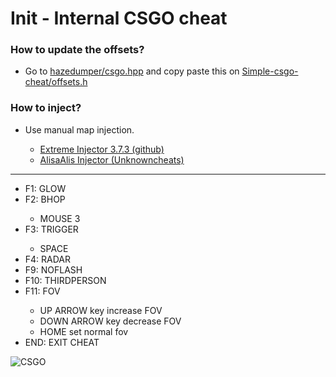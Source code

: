 # Init - Internal CSGO cheat

### How to update the offsets?
<ul>
      <li>Go to <a href="https://github.com/frk1/hazedumper/blob/master/csgo.hpp" target="_blank">hazedumper/csgo.hpp</a> and copy paste this on <a href="https://github.com/lucasbuyatti/Simple-csgo-cheat/blob/master/offsets.h" target="_blank">Simple-csgo-cheat/offsets.h</a></li>
</ul>

### How to inject?
<ul>
      <li>Use manual map injection.</li>
      <ul>
            <li><a href="https://github.com/master131/ExtremeInjector/releases/tag/v3.7.3" target="_blank">Extreme Injector 3.7.3 (github)</a></li>
            <li><a href="https://www.unknowncheats.me/forum/downloads.php?do=file&id=19516" target="_blank">AlisaAlis Injector (Unknowncheats)</a></li>
      </ul>
</ul>

<hr>


<ul>
  <li>F1: GLOW</li>
  <li>F2: BHOP</li>
    <ul>
      <li>MOUSE 3</li>
    </ul>
  <li>F3: TRIGGER</li>
    <ul>
      <li>SPACE</li>
    </ul>
   <li>F4: RADAR</li>
  <li>F9: NOFLASH</li>
  <li>F10: THIRDPERSON</li>
  <li>F11: FOV</li>
  <ul>
      <li>UP ARROW key increase FOV</li>
      <li>DOWN ARROW key decrease FOV</li>
      <li>HOME set normal fov</li>
    </ul>
  <li>END: EXIT CHEAT</li>
</ul> 



<img src="https://image.prntscr.com/image/o_GstAZJSsKmml7mQaN4cQ.png" alt="CSGO">
